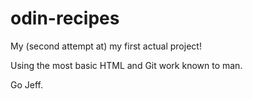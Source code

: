 # odin-recipes

My (second attempt at) my first actual project! 

Using the most basic HTML and Git work known to man.

Go Jeff.